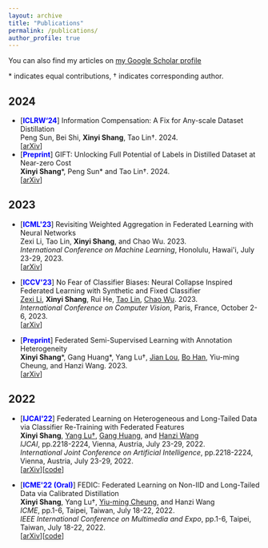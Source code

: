 ```yaml
---
layout: archive
title: "Publications"
permalink: /publications/
author_profile: true
---
```


You can also find my articles on [my Google Scholar profile](https://scholar.google.com/citations?hl=zh-CN&user=pkfBYHAAAAAJ)
  
  \* indicates equal contributions, † indicates corresponding author.

## 2024
- [<span style="color:blue"><strong>ICLRW‘24</strong></span>] Information Compensation: A Fix for Any-scale Dataset Distillation <br> 
  Peng Sun, Bei Shi, **Xinyi Shang**, Tao Lin†. 2024.<br>
  [[arXiv](https://openreview.net/pdf?id=2SnmKd1JK4)]
- [<span style="color:blue"><strong>Preprint</strong></span>] GIFT: Unlocking Full Potential of Labels in Distilled Dataset at Near-zero Cost <br> 
  **Xinyi Shang**\*, Peng Sun\* and Tao Lin†. 2024.<br>
  [[arXiv](https://arxiv.org/pdf/2405.14736)]



  
## 2023
- [<span style="color:blue"><strong>ICML'23</strong></span>] Revisiting Weighted Aggregation in Federated Learning with Neural Networks <br> 
  Zexi Li, Tao Lin, **Xinyi Shang**, and Chao Wu. 2023.<br>
  *International Conference on Machine Learning*, Honolulu, Hawai'i, July 23-29, 2023.<br>
  [[arXiv](https://arxiv.org/abs/2302.10911)]
  
- [<span style="color:blue"><strong>ICCV'23</strong></span>] No Fear of Classifier Biases: Neural Collapse Inspired Federated Learning with Synthetic and Fixed Classifier <br> 
  [Zexi Li](https://zexilee.github.io/about-zexili//), **Xinyi Shang**, Rui He, [Tao Lin](https://tlin-taolin.github.io/), [Chao Wu](https://wuchaozju.github.io/). 2023.<br>
   *International Conference on Computer Vision*, Paris, France, October 2-6, 2023.<br>
  [[arXiv](https://arxiv.org/abs/2303.10058)]

- [<span style="color:blue"><strong>Preprint</strong></span>] Federated Semi-Supervised Learning with Annotation Heterogeneity <br> 
   **Xinyi Shang**\*, Gang Huang\*, Yang Lu†, [Jian Lou](https://sites.google.com/view/jianlou), [Bo Han](https://bhanml.github.io/), Yiu-ming Cheung, and Hanzi Wang. 2023.<br>
    [[arXiv](https://arxiv.org/abs/2303.02445)]

## 2022
- [<span style="color:blue"><strong>IJCAI'22</strong></span>] Federated Learning on Heterogeneous and Long-Tailed Data via Classifier Re-Training with Federated Features<br>
  **Xinyi Shang**, [Yang Lu†](https://jasonyanglu.github.io/), [Gang Huang](https://gondor.org/), and [Hanzi Wang](https://pami.xmu.edu.cn/hanzi/)<br>
  *IJCAI*, pp.2218-2224, Vienna, Austria, July 23-29, 2022.<br>
 *International Joint Conference on Artificial Intelligence*, pp.2218-2224, Vienna, Austria, July 23-29, 2022.<br>
  [[arXiv](https://arxiv.org/abs/2204.13399)][[code](https://github.com/shangxinyi/CReFF-FL)]
  
- [<span style="color:blue"><strong>ICME'22 (Oral)</strong></span>] FEDIC: Federated Learning on Non-IID and Long-Tailed Data via Calibrated Distillation<br>
  **Xinyi Shang**, Yang Lu†, [Yiu-ming Cheung](https://www.comp.hkbu.edu.hk/~ymc/), and Hanzi Wang<br>
  *ICME*, pp.1-6, Taipei, Taiwan, July 18-22, 2022.<br>
*IEEE International Conference on Multimedia and Expo*, pp.1-6, Taipei, Taiwan, July 18-22, 2022.<br>
  [[arXiv](https://arxiv.org/abs/2205.00172)][[code](https://github.com/shangxinyi/FEDIC)]

<!-- ## Patents -->
<!--  - [<span style="color:blue"><strong>专利</strong></span>] 一种面向长尾异构数据的联邦学习方法 <br> 卢杨,**尚心怡**, 黄刚, 华炜, 王菡子.<br> 专利申请公布号: CN114429219A, 申请日: 2021.12.09, 申请公布日: 2022.05.03. -->
